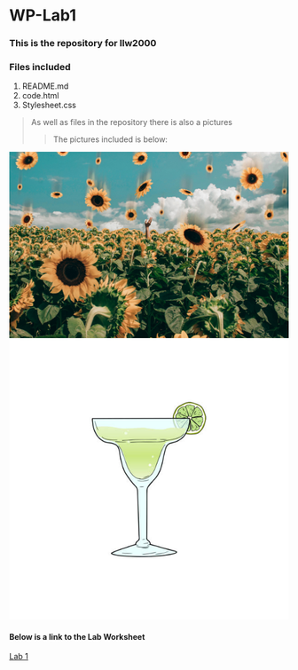 # WP-Lab1

### This is the repository for llw2000

### Files included
1. README.md
2. code.html
3. Stylesheet.css
  
> As well as files in the repository there is also a pictures
> > The pictures included is below:

![Alt text](/sunflower1.jpg "sunflower")
![Alt text](/COCKTAIL.jpg "cocktail")



#### Below is a link to the Lab Worksheet
[Lab 1](https://canvas.hw.ac.uk/courses/5395/assignments/44108)
